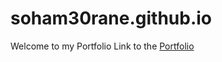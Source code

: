 # soham30rane.github.io
Welcome to my Portfolio
Link to the [Portfolio][1]

[1]:https://soham30rane.github.io "Portfolio"